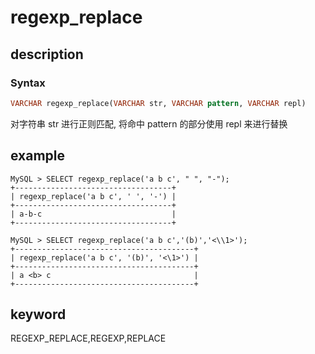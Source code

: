 # regexp_replace

## description

### Syntax

```Haskell
VARCHAR regexp_replace(VARCHAR str, VARCHAR pattern, VARCHAR repl)
```

对字符串 str 进行正则匹配, 将命中 pattern 的部分使用 repl 来进行替换

## example

```Plain Text
MySQL > SELECT regexp_replace('a b c', " ", "-");
+-----------------------------------+
| regexp_replace('a b c', ' ', '-') |
+-----------------------------------+
| a-b-c                             |
+-----------------------------------+

MySQL > SELECT regexp_replace('a b c','(b)','<\\1>');
+----------------------------------------+
| regexp_replace('a b c', '(b)', '<\1>') |
+----------------------------------------+
| a <b> c                                |
+----------------------------------------+
```

## keyword

REGEXP_REPLACE,REGEXP,REPLACE

